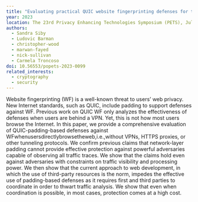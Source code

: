 ```yaml
---
title: "Evaluating practical QUIC website fingerprinting defenses for the masses"
year: 2023
location: The 23rd Privacy Enhancing Technologies Symposium (PETS), July 10-15, Lausanne, Switzerland. 2023.
authors:
  - Sandra Siby
  - Ludovic Barman
  - christopher-wood
  - marwan-fayed
  - nick-sullivan
  - Carmela Troncoso
doi: 10.56553/popets-2023-0099
related_interests:
  - cryptography
  - security
---
```


Website fingerprinting (WF) is a well-known threat to users’ web privacy. New Internet standards, such as QUIC, include padding to support defenses against WF. Previous work on QUIC WF only analyzes the effectiveness of defenses when users are behind a VPN. Yet, this is not how most users browse the Internet. In this paper, we provide a comprehensive evaluation of QUIC-padding-based defenses against WFwhenusersdirectlybrowsetheweb,i.e.,without VPNs, HTTPS proxies, or other tunneling protocols. We confirm previous claims that network-layer padding cannot provide effective protection against powerful adversaries capable of observing all traffic traces. We show that the claims hold even against adversaries with constraints on traffic visibility and processing power. We then show that the current approach to web development, in which the use of third-party resources is the norm, impedes the effective use of padding-based defenses as it requires first and third parties to coordinate in order to thwart traffic analysis. We show that even when coordination is possible, in most cases, protection comes at a high cost.
